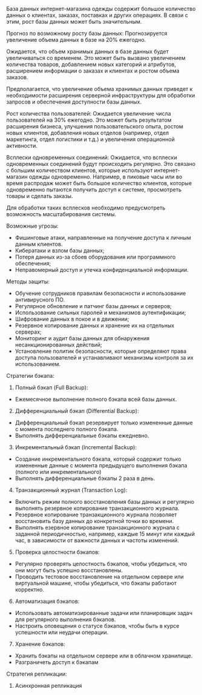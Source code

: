 База данных интернет-магазина одежды содержит большое количество данных о клиентах, заказах, поставках и других операциях. В связи с этим, рост базы данных может быть значительным.


Прогноз по возможному росту базы данных:
Прогнозируется увеличение объема данных в базе на 20% ежегодно.

Ожидается, что объем хранимых данных в базе данных будет увеличиваться со временем. Это может быть вызвано увеличением количества товаров, добавлением новых категорий и атрибутов, расширением информации о заказах и клиентах и ростом объема заказов.

Предполагается, что увеличение объема хранимых данных приведет к необходимости расширения серверной инфраструктуры для обработки запросов и обеспечения доступности базы данных.



Рост количества пользователей:
Ожидается увеличение числа пользователей на 30% ежегодно.
Это может быть результатом расширения бизнеса, улучшения пользовательского опыта, ростом новых клиентов, добавления новых отделов (например, отдел маркетинга, отдел логистики и т.д.) и увеличения операционной активности. 


Всплески одновременных соединений:
Ожидается, что всплески одновременных соединений будут происходить регулярно. Это связано с большим количеством клиентов, которые используют интернет-магазин одежды одновременно. Например, в пиковые часы или во время распродаж может быть большое количество клиентов, которые одновременно пытаются получить доступ к системе, просмотреть товары и сделать заказы. 

Для обработки таких всплесков необходимо предусмотреть возможность масштабирования системы.


Возможные угрозы:
- Фишинговые атаки, направленные на получение доступа к личным данным клиентов.
- Кибератаки и взлом базы данных;
- Потеря данных из-за сбоев оборудования или программного обеспечения;
- Неправомерный доступ и утечка конфиденциальной информации.




Методы защиты:
- Обучение сотрудников правилам безопасности и использование антивирусного ПО.
- Регулярное обновление и патчинг базы данных и серверов;
- Использование сильных паролей и механизмов аутентификации;
- Шифрование данных в покое и в движении;
- Резервное копирование данных и хранение их на отдельных серверах;
- Мониторинг и аудит базы данных для обнаружения несанкционированных действий;
-  Установление политик безопасности, которые определяют права доступа пользователей и устанавливают механизмы контроля за их использованием.



Стратегии бэкапа:

1) Полный бэкап (Full Backup):
- Ежемесячное выполнение полного бэкапа всей базы данных. 

2) Дифференциальный бэкап (Differential Backup):
- Дифференциальный бэкап резервирует только измененные данные с момента последнего полного бэкапа.
- Выполнять дифференциальные бэкапы ежедневно.

3) Инкрементальный бэкап (Incremental Backup):
- Создание инкрементального бэкапа, который содержит только измененные данные с момента предыдущего выполнения бэкапа (полного или инкрементального)
- Выполнять дифференциальные бэкапы 2 раза в день.

4) Транзакционный журнал (Transaction Log):
- Включить режим полного восстановления базы данных и регулярно выполнять резервное копирование транзакционного журнала.
- Резервное копирование транзакционного журнала позволяет восстановить базу данных до конкретной точки во времени.
- Выполнять езервное копирование транзакционного журнала с заданной периодичностью, например, каждые 15 минут или каждый час, в зависимости от важности данных и частоты изменений.

5) Проверка целостности бэкапов:
- Регулярно проверять целостность бэкапов, чтобы убедиться, что они могут быть успешно восстановлены.
- Проводить тестовое восстановление на отдельном сервере или виртуальной машине, чтобы убедиться, что бэкапы работают корректно.

6) Автоматизация бэкапов:
- Использовать автоматизированные задачи или планировщик задач для регулярного выполнения бэкапов.
- Настроить оповещения о статусе бэкапов, чтобы быть в курсе успешности или неудачи операции.

7) Хранение бэкапов:
- Хранить бэкапы на отдельном сервере или в облачном хранилище.
- Разграничеть доступ к бэкапам


Стратегия репликации: 

1) Асинхронная репликация
